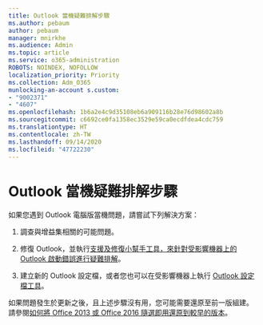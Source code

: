 ```yaml
---
title: Outlook 當機疑難排解步驟
ms.author: pebaum
author: pebaum
manager: mnirkhe
ms.audience: Admin
ms.topic: article
ms.service: o365-administration
ROBOTS: NOINDEX, NOFOLLOW
localization_priority: Priority
ms.collection: Adm_O365
munlocking-an-account s.custom:
- "9002371"
- "4607"
ms.openlocfilehash: 1b6a2e4c9d35108eb6a909116b28e76d98602a8b
ms.sourcegitcommit: c6692ce0fa1358ec3529e59ca0ecdfdea4cdc759
ms.translationtype: HT
ms.contentlocale: zh-TW
ms.lasthandoff: 09/14/2020
ms.locfileid: "47722230"
---
```

# <a name="outlook-crash-troubleshooting-steps"></a>Outlook 當機疑難排解步驟

如果您遇到 Outlook 電腦版當機問題，請嘗試下列解決方案：

1. 調查與增益集相關的可能問題。

2. 修復 Outlook，並執行[支援及修復小幫手工具，來針對受影響機器上的 Outlook 啟動錯誤進行疑難排解](https://aka.ms/SaRA-OutlookWontStart)。

3. 建立新的 Outlook 設定檔，或者您也可以在受影響機器上執行 [Outlook 設定檔工具](https://aka.ms/SaRA-OutlookSetupProfile)。

如果問題發生於更新之後，且上述步驟沒有用，您可能需要還原至前一版組建。 請參閱[如何將 Office 2013 或 Office 2016 隨選即用還原到較早的版本](https://support.microsoft.com/help/2770432)。
